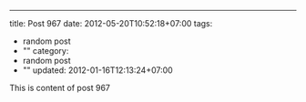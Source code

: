 ---
title: Post 967
date: 2012-05-20T10:52:18+07:00
tags:
  - random post
  - ""
category:
  - random post
  - ""
updated: 2012-01-16T12:13:24+07:00

This is content of post 967